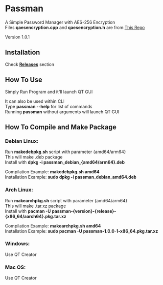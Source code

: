 # Passman
A Simple Password Manager with AES-256 Encryption<br />
Files **qaesencryption.cpp** and **qaesencryption.h** are from [This Repo](https://github.com/bricke/Qt-AES)

Version 1.0.1


## Installation
Check **[Releases](https://github.com/Aslan2142/passman/releases)** section


## How To Use
Simply Run Program and it'll launch QT GUI<br />

It can also be used within CLI<br />
Type **passman --help** for list of commands<br />
Running **passman** without arguments will launch QT GUI


## How To Compile and Make Package

### Debian Linux:
Run **makedebpkg.sh** script with parameter {amd64/arm64}<br />
This will make .deb package<br />
Install with **dpkg -i passman_debian_{amd64/arm64}.deb**<br />

Compilation Example: **makedebpkg.sh amd64**<br />
Installation Example: **sudo dpkg -i passman_debian_amd64.deb**<br />

### Arch Linux:
Run **makearchpkg.sh** script with parameter {amd64/arm64}<br />
This will make .tar.xz package<br />
Install with **pacman -U passman-{version}-{release}-{x86_64/aarch64}.pkg.tar.xz**<br />

Compilation Example: **makearchpkg.sh amd64**<br />
Installation Example: **sudo pacman -U passman-1.0.0-1-x86_64.pkg.tar.xz**<br />

### Windows:
Use QT Creator

### Mac OS:
Use QT Creator
